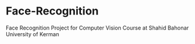 # Face-Recognition
Face Recognition Project for Computer Vision Course at Shahid Bahonar University of Kerman
